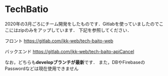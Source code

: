 # TechBatio
2020年の3月ごろにチーム開発をしたものです．Gitlabを使っていましたのでここにはzipのみをアップしています．
下記を参照してください．


フロント
https://gitlab.com/jkk-web/tech-baito-web

バックエンド
https://gitlab.com/jkk-web/tech-baito-apiCancel

なお，どちらも**developブランチが最新**です．
また，DBやFirebaseのPasswordなどは現在使用できません

